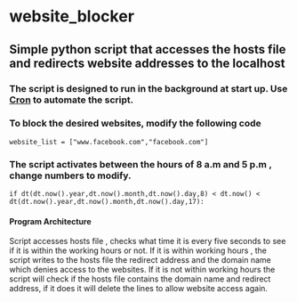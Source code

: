 # website_blocker
## Simple python script that accesses the hosts file and redirects website addresses to the localhost
### The script is designed to run in the background at start up. Use [Cron](http://www.jessicayung.com/automate-running-a-script-using-crontab/) to automate the script.
### To block the desired websites, modify the following code
```
website_list = ["www.facebook.com","facebook.com"]
```
### The script activates between the hours of 8 a.m and 5 p.m , change numbers to modify.
```
if dt(dt.now().year,dt.now().month,dt.now().day,8) < dt.now() < dt(dt.now().year,dt.now().month,dt.now().day,17):
```

#### Program Architecture 
Script accesses hosts file , checks what time it is every five seconds to see if it is within the working hours or not. If it is within working hours , the script writes to the hosts file the redirect address and the domain name which denies access to the websites. If it is not within working hours the script will check if the hosts file contains the domain name and redirect address, if it does it will delete the lines to allow website access again. 



